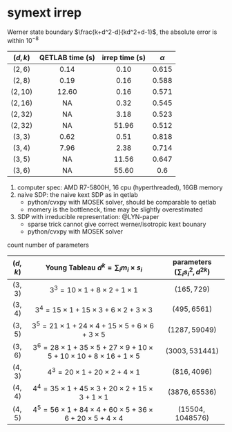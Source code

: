 # symext irrep

Werner state boundary $\frac{k+d^2-d}{kd^2+d-1}$, the absolute error is within $10^{-8}$

| $(d,k)$| QETLAB time (s) | irrep time (s) | $\alpha$ |
| :-: | :-: | :-: | :-: |
| $(2,6)$ | 0.14 | 0.10 | 0.615 |
| $(2,8)$ | 0.19 | 0.16 | 0.588 |
| $(2,10)$ | 12.60 | 0.16 | 0.571 |
| $(2,16)$ | NA | 0.32 | 0.545 |
| $(2,32)$ | NA | 3.18 | 0.523 |
| $(2,32)$ | NA | 51.96 | 0.512 |
| $(3,3)$ | 0.62 | 0.51 | 0.818 |
| $(3,4)$ | 7.96 | 2.38 | 0.714 |
| $(3,5)$ | NA | 11.56 | 0.647 |
| $(3,6)$ | NA | 55.60 | 0.6 |

1. computer spec: AMD R7-5800H, 16 cpu (hyperthreaded), 16GB memory
2. naive SDP: the naive kext SDP as in qetlab
    * python/cvxpy with MOSEK solver, should be comparable to qetlab
    * momery is the bottleneck, time may be slightly overestimated
3. SDP with irreducible representation: @LYN-paper
    * sparse trick cannot give correct werner/isotropic kext bounary
    * python/cvxpy with MOSEK solver

count number of parameters

| $(d,k)$ | Young Tableau $d^k=\sum_i m_i\times s_i$ | parameters $(\sum_i s_i^2,d^{2k})$ |
| :-: | :-: | :-: |
| $(3,3)$ | $3^3 = 10\times 1 + 8\times 2 + 1\times 1$ | $(165,729)$ |
| $(3,4)$ | $3^4 = 15\times 1 + 15\times 3 + 6\times 2 + 3\times 3$ | $(495,6561)$ |
| $(3,5)$ | $3^5 = 21\times 1 + 24\times 4 + 15\times 5 + 6\times 6 + 3\times 5$ | $(1287,59049)$ |
| $(3,6)$ | $3^6 = 28\times 1 + 35\times 5 + 27\times 9 + 10\times 5 + 10\times 10 + 8\times 16 + 1\times 5$ | $(3003,531441)$ |
| $(4,3)$ | $4^3 = 20\times 1 + 20\times 2 + 4\times 1$ | $(816,4096)$ |
| $(4,4)$ | $4^4 = 35\times 1 + 45\times 3 + 20\times 2 + 15\times 3 + 1\times 1$ | $(3876,65536)$ |
| $(4,5)$ | $4^5 = 56\times 1 + 84\times 4 + 60\times 5 + 36\times 6 + 20\times 5 + 4\times 4$ | $(15504,1048576)$ |
